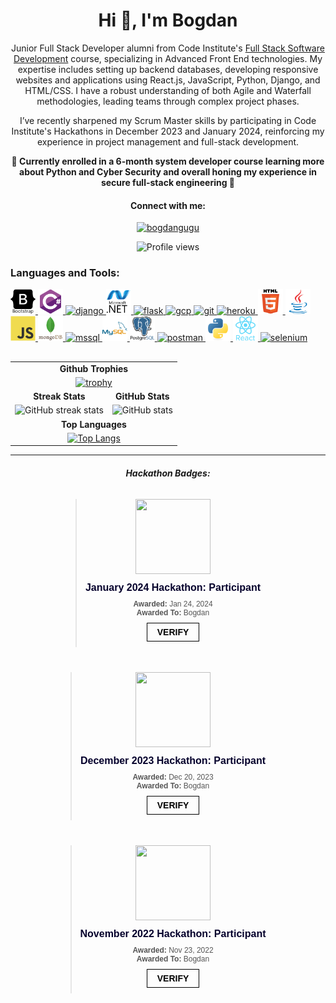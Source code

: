<h1 align="center">Hi 👋, I'm Bogdan</h1>

<p align="center">Junior Full Stack Developer alumni from Code Institute's <a href="https://codeinstitute.net/">Full Stack Software Development</a> course, specializing in Advanced Front End technologies. My expertise includes setting up backend databases, developing responsive websites and applications using React.js, JavaScript, Python, Django, and HTML/CSS. I have a robust understanding of both Agile and Waterfall methodologies, leading teams through complex project phases.</p>

<p align="center">I’ve recently sharpened my Scrum Master skills by participating in Code Institute's Hackathons in December 2023 and January 2024, reinforcing my experience in project management and full-stack development.</p>

<p align="center"><strong>🔭 Currently enrolled in a 6-month system developer course learning more about Python and Cyber Security and overall honing my experience in secure full-stack engineering 🔭</strong></p>

<h4 align="center">Connect with me:</h4>
<p align="center">
    <a href="https://www.linkedin.com/in/bogdan-gugu-83ba4b11a/" target="blank"><img src="https://raw.githubusercontent.com/rahuldkjain/github-profile-readme-generator/master/src/images/icons/Social/linked-in-alt.svg" alt="bogdangugu" height="30" width="40" /></a>
</p>

<p align="center">
    <img src="https://komarev.com/ghpvc/?username=qburn93&style=flat-square&color=blue" alt="Profile views"/>
</p>

<h3 align="left">Languages and Tools:</h3>
<p align="left"> <a href="https://getbootstrap.com" target="_blank" rel="noreferrer"> <img src="https://raw.githubusercontent.com/devicons/devicon/master/icons/bootstrap/bootstrap-plain-wordmark.svg" alt="bootstrap" width="40" height="40"/> </a> <a href="https://www.w3schools.com/cs/" target="_blank" rel="noreferrer"> <img src="https://raw.githubusercontent.com/devicons/devicon/master/icons/csharp/csharp-original.svg" alt="csharp" width="40" height="40"/> </a> <a href="https://www.djangoproject.com/" target="_blank" rel="noreferrer"> <img src="https://cdn.worldvectorlogo.com/logos/django.svg" alt="django" width="40" height="40"/> </a> <a href="https://dotnet.microsoft.com/" target="_blank" rel="noreferrer"> <img src="https://raw.githubusercontent.com/devicons/devicon/master/icons/dot-net/dot-net-original-wordmark.svg" alt="dotnet" width="40" height="40"/> </a> <a href="https://flask.palletsprojects.com/" target="_blank" rel="noreferrer"> <img src="https://www.vectorlogo.zone/logos/pocoo_flask/pocoo_flask-icon.svg" alt="flask" width="40" height="40"/> </a> <a href="https://cloud.google.com" target="_blank" rel="noreferrer"> <img src="https://www.vectorlogo.zone/logos/google_cloud/google_cloud-icon.svg" alt="gcp" width="40" height="40"/> </a> <a href="https://git-scm.com/" target="_blank" rel="noreferrer"> <img src="https://www.vectorlogo.zone/logos/git-scm/git-scm-icon.svg" alt="git" width="40" height="40"/> </a> <a href="https://heroku.com" target="_blank" rel="noreferrer"> <img src="https://www.vectorlogo.zone/logos/heroku/heroku-icon.svg" alt="heroku" width="40" height="40"/> </a> <a href="https://www.w3.org/html/" target="_blank" rel="noreferrer"> <img src="https://raw.githubusercontent.com/devicons/devicon/master/icons/html5/html5-original-wordmark.svg" alt="html5" width="40" height="40"/> </a> <a href="https://www.java.com" target="_blank" rel="noreferrer"> <img src="https://raw.githubusercontent.com/devicons/devicon/master/icons/java/java-original.svg" alt="java" width="40" height="40"/> </a> <a href="https://developer.mozilla.org/en-US/docs/Web/JavaScript" target="_blank" rel="noreferrer"> <img src="https://raw.githubusercontent.com/devicons/devicon/master/icons/javascript/javascript-original.svg" alt="javascript" width="40" height="40"/> </a> <a href="https://www.mongodb.com/" target="_blank" rel="noreferrer"> <img src="https://raw.githubusercontent.com/devicons/devicon/master/icons/mongodb/mongodb-original-wordmark.svg" alt="mongodb" width="40" height="40"/> </a> <a href="https://www.microsoft.com/en-us/sql-server" target="_blank" rel="noreferrer"> <img src="https://www.svgrepo.com/show/303229/microsoft-sql-server-logo.svg" alt="mssql" width="40" height="40"/> </a> <a href="https://www.mysql.com/" target="_blank" rel="noreferrer"> <img src="https://raw.githubusercontent.com/devicons/devicon/master/icons/mysql/mysql-original-wordmark.svg" alt="mysql" width="40" height="40"/> </a> <a href="https://www.postgresql.org" target="_blank" rel="noreferrer"> <img src="https://raw.githubusercontent.com/devicons/devicon/master/icons/postgresql/postgresql-original-wordmark.svg" alt="postgresql" width="40" height="40"/> </a> <a href="https://postman.com" target="_blank" rel="noreferrer"> <img src="https://www.vectorlogo.zone/logos/getpostman/getpostman-icon.svg" alt="postman" width="40" height="40"/> </a> <a href="https://www.python.org" target="_blank" rel="noreferrer"> <img src="https://raw.githubusercontent.com/devicons/devicon/master/icons/python/python-original.svg" alt="python" width="40" height="40"/> </a> <a href="https://reactjs.org/" target="_blank" rel="noreferrer"> <img src="https://raw.githubusercontent.com/devicons/devicon/master/icons/react/react-original-wordmark.svg" alt="react" width="40" height="40"/> </a> <a href="https://www.selenium.dev" target="_blank" rel="noreferrer"> <img src="https://raw.githubusercontent.com/detain/svg-logos/780f25886640cef088af994181646db2f6b1a3f8/svg/selenium-logo.svg" alt="selenium" width="40" height="40"/> </a> </p>


  ##

 <table align="center">
  <tr>
    <td align="center" colspan="2"><b>Github Trophies</b></td>
  </tr>
  <tr>
    <td colspan="2" align="center">
      <a href="https://github.com/ryo-ma/github-profile-trophy">
        <img src="https://github-profile-trophy.vercel.app/?username=qburn93&theme=onedark" alt="trophy" />
      </a>
    </td>
  </tr>
  <tr>
    <td align="center"><b>Streak Stats</b></td>
    <td align="center"><b>GitHub Stats</b></td>
  </tr>
  <tr>
    <td align="center">
      <img src="https://streak-stats.demolab.com/?user=qburn93" alt="GitHub streak stats" />
    </td>
    <td align="center">
      <img src="https://github-readme-stats.vercel.app/api?username=qburn93&theme=dark&show_icons=true&count_private=true" alt="GitHub stats" />
    </td>
  </tr>
  <tr>
    <td align="center" colspan="2"><b>Top Languages</b></td>
  </tr>
  <tr>
    <td colspan="2" align="center">
      <a href="https://github.com/anuraghazra/github-readme-stats">
        <img src="https://github-readme-stats.vercel.app/api/top-langs/?username=qburn93" alt="Top Langs" />
      </a>
    </td>
  </tr>
</table>


<hr>
<h5 align="center">Hackathon Badges:</h5>

<div align="center" style="display: flex; flex-wrap: wrap; justify-content: center; gap: 20px;">
  <!-- Badge 1: January 2024 Hackathon Participant -->
  <blockquote class="badgr-badge" style="display: inline-flex; flex-direction: column; align-items: center; font-family: Helvetica, Roboto, 'Segoe UI', Calibri, sans-serif; text-align: center; margin: 10px;">
    <a href="https://api.eu.badgr.io/public/assertions/XImhTgERR9-lRsxm1fO2Cw?identity__email=bogdan.gugu93%40gmail.com">
      <img width="120px" height="120px" src="https://api.eu.badgr.io/public/assertions/XImhTgERR9-lRsxm1fO2Cw/image">
    </a>
    <p class="badgr-badge-name" style="margin: 10px 0; font-size: 16px; font-weight: 600; color: #05012c;">January 2024 Hackathon: Participant</p>
    <p class="badgr-badge-date" style="margin: 0; font-size: 12px; color: #555555;">
      <strong>Awarded: </strong>Jan 24, 2024
    </p>
    <p class="badgr-badge-recipient" style="margin: 0; font-size: 12px; color: #555555;">
      <strong>Awarded To: </strong>Bogdan
    </p>
    <p style="margin: 16px 0;">
      <a class="badgr-badge-verify" target="_blank" href="https://badgecheck.io?url=https%3A%2F%2Fapi.eu.badgr.io%2Fpublic%2Fassertions%2FXImhTgERR9-lRsxm1fO2Cw%3Fidentity__email%3Dbogdan.gugu93%2540gmail.com&identity__email=bogdan.gugu93%40gmail.com" style="font-size:14px; font-weight: bold; border: solid 1px black; text-decoration: none; padding: 6px 16px; color: black;">VERIFY</a>
    </p>
  </blockquote>

  <!-- Badge 2: December 2023 Hackathon Participant -->
  <blockquote class="badgr-badge" style="display: inline-flex; flex-direction: column; align-items: center; font-family: Helvetica, Roboto, 'Segoe UI', Calibri, sans-serif; text-align: center; margin: 10px;">
    <a href="https://api.eu.badgr.io/public/assertions/JYRFGMw7QPeCHLeS-EPK2g?identity__email=bogdan.gugu93%40gmail.com">
      <img width="120px" height="120px" src="https://api.eu.badgr.io/public/assertions/JYRFGMw7QPeCHLeS-EPK2g/image">
    </a>
    <p class="badgr-badge-name" style="margin: 10px 0; font-size: 16px; font-weight: 600; color: #05012c;">December 2023 Hackathon: Participant</p>
    <p class="badgr-badge-date" style="margin: 0; font-size: 12px; color: #555555;">
      <strong>Awarded: </strong>Dec 20, 2023
    </p>
    <p class="badgr-badge-recipient" style="margin: 0; font-size: 12px; color: #555555;">
      <strong>Awarded To: </strong>Bogdan
    </p>
    <p style="margin: 16px 0;">
      <a class="badgr-badge-verify" target="_blank" href="https://badgecheck.io?url=https%3A%2F%2Fapi.eu.badgr.io%2Fpublic%2Fassertions%2FJYRFGMw7QPeCHLeS-EPK2g%3Fidentity__email%3Dbogdan.gugu93%2540gmail.com&identity__email=bogdan.gugu93%40gmail.com" style="font-size:14px; font-weight: bold; border: solid 1px black; text-decoration: none; padding: 6px 16px; color: black;">VERIFY</a>
    </p>
  </blockquote>

  <!-- Badge 3: November 2022 Hackathon Participant -->
  <blockquote class="badgr-badge" style="display: inline-flex; flex-direction: column; align-items: center; font-family: Helvetica, Roboto, 'Segoe UI', Calibri, sans-serif; text-align: center; margin: 10px;">
    <a href="https://api.eu.badgr.io/public/assertions/vLH26vhyTla2jZNF7d-X5Q?identity__email=bogdan.gugu93%40gmail.com">
      <img width="120px" height="120px" src="https://api.eu.badgr.io/public/assertions/vLH26vhyTla2jZNF7d-X5Q/image">
    </a>
    <p class="badgr-badge-name" style="margin: 10px 0; font-size: 16px; font-weight: 600; color: #05012c;">November 2022 Hackathon: Participant</p>
    <p class="badgr-badge-date" style="margin: 0; font-size: 12px; color: #555555;">
      <strong>Awarded: </strong>Nov 23, 2022
    </p>
    <p class="badgr-badge-recipient" style="margin: 0; font-size: 12px; color: #555555;">
      <strong>Awarded To: </strong>Bogdan
    </p>
    <p style="margin: 16px 0;">
      <a class="badgr-badge-verify" target="_blank" href="https://badgecheck.io?url=https%3A%2F%2Fapi.eu.badgr.io%2Fpublic%2Fassertions%2FvLH26vhyTla2jZNF7d-X5Q%3Fidentity__email%3Dbogdan.gugu93%2540gmail.com&identity__email=bogdan.gugu93%40gmail.com" style="font-size:14px; font-weight: bold; border: solid 1px black; text-decoration: none; padding: 6px 16px; color: black;">VERIFY</a>
    </p>
  </blockquote>
</div>


  







